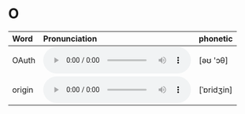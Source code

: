 
# O

| Word  | Pronunciation | phonetic |
| :-- | :-- | :-- |
| OAuth | <audio src="/public/audio/OAuth.mp3" controls="controls" controlslist="nodownload"></audio> | [əʊ 'ɔθ] |
| origin | <audio src="/public/audio/origin.mp3" controls="controls" controlslist="nodownload"></audio> | [ˈɒridʒin] |
